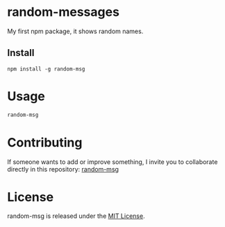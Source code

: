 
# random-messages

My first npm package, it shows random names.
## Install

```npm
npm install -g random-msg
```

# Usage

```bash
random-msg
```

# Contributing
If someone wants to add or improve something, I invite you to collaborate directly in this repository: [random-msg](github.com/PedroRCZ/random-msg)

# License
random-msg is released under the [MIT License](https://opensource.org/licenses/MIT).